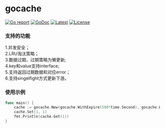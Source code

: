 # gocache
[![Go report](https://goreportcard.com/badge/github.com/WeiJiadong/gocache)](https://goreportcard.com、port/github.com/WeiJiadong/gocache)
[![GoDoc](https://godoc.org/github.com/WeiJiadong/gocache?status.svg)](https://pkg.go.dev/github.com/WeiJiadong/gocache@v1.0.0)
[![Latest](https://img.shields.io/badge/latest-v1.0.0-blue.svg)](https://github.com/WeiJiadong/gocache/tree/v1.0.0)
[![License](https://img.shields.io/badge/License-Apache_2.0-blue.svg)](https://opensource.org/licenses/Apache-2.0)
### 支持的功能
1.并发安全；  
2.LRU淘汰策略；  
3.数据过期，过期策略为懒更新;  
4.key和value支持interface;  
5.支持返回过期数据和对应error；  
6.支持singelfight方式更新下游。

### 使用示例
```go
func main() {
    cache := gocache.New(gocache.WithExpire(500*time.Second), gocache.WithKeyCnt(10))
    cache.Set(1, 1)
    fmt.Println(cache.Get(1))
}
```
